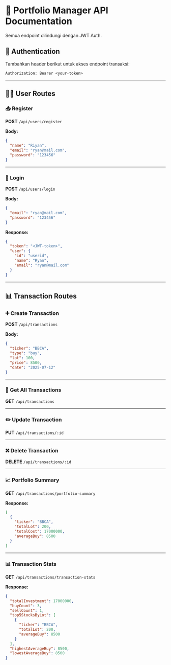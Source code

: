 
# 📘 Portfolio Manager API Documentation

Semua endpoint dilindungi dengan JWT Auth.

## 🔐 Authentication

Tambahkan header berikut untuk akses endpoint transaksi:

```
Authorization: Bearer <your-token>
```

---

## 🧑‍💼 User Routes

### 📥 Register
**POST** `/api/users/register`

**Body:**
```json
{
  "name": "Riyan",
  "email": "ryan@mail.com",
  "password": "123456"
}
```

---

### 🔑 Login
**POST** `/api/users/login`

**Body:**
```json
{
  "email": "ryan@mail.com",
  "password": "123456"
}
```

**Response:**
```json
{
  "token": "<JWT-token>",
  "user": {
    "id": "userid",
    "name": "Ryan",
    "email": "ryan@mail.com"
  }
}
```

---

## 📊 Transaction Routes

### ➕ Create Transaction
**POST** `/api/transactions`

**Body:**
```json
{
  "ticker": "BBCA",
  "type": "buy",
  "lot": 100,
  "price": 8500,
  "date": "2025-07-12"
}
```

---

### 📄 Get All Transactions
**GET** `/api/transactions`

---

### ✏️ Update Transaction
**PUT** `/api/transactions/:id`

---

### ❌ Delete Transaction
**DELETE** `/api/transactions/:id`

---

### 📈 Portfolio Summary
**GET** `/api/transactions/portfolio-summary`

**Response:**
```json
[
  {
    "ticker": "BBCA",
    "totalLot": 200,
    "totalCost": 17000000,
    "averageBuy": 8500
  }
]
```

---

### 📊 Transaction Stats
**GET** `/api/transactions/transaction-stats`

**Response:**
```json
{
  "totalInvestment": 17000000,
  "buyCount": 3,
  "sellCount": 1,
  "top5StocksByLot": [
    {
      "ticker": "BBCA",
      "totalLot": 200,
      "averageBuy": 8500
    }
  ],
  "highestAverageBuy": 8500,
  "lowestAverageBuy": 8500
}
```
